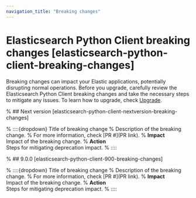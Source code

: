 ```yaml
---
navigation_title: "Breaking changes"
---
```


# Elasticsearch Python Client breaking changes [elasticsearch-python-client-breaking-changes]
Breaking changes can impact your Elastic applications, potentially disrupting normal operations. Before you upgrade, carefully review the Elasticsearch Python Client breaking changes and take the necessary steps to mitigate any issues. To learn how to upgrade, check [Upgrade](docs-content://deploy-manage/upgrade.md).

% ## Next version [elasticsearch-python-client-nextversion-breaking-changes]

% ::::{dropdown} Title of breaking change 
% Description of the breaking change.
% For more information, check [PR #](PR link).
% **Impact**<br> Impact of the breaking change.
% **Action**<br> Steps for mitigating deprecation impact.
% ::::

% ## 9.0.0 [elasticsearch-python-client-900-breaking-changes]

% ::::{dropdown} Title of breaking change 
% Description of the breaking change.
% For more information, check [PR #](PR link).
% **Impact**<br> Impact of the breaking change.
% **Action**<br> Steps for mitigating deprecation impact.
% ::::